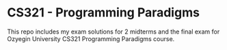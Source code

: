 
# CS321 - Programming Paradigms

This repo includes my exam solutions for 2 midterms and the final exam for Ozyegin University CS321 Programming Paradigms course.
